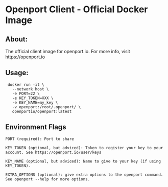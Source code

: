 Openport Client - Official Docker Image
===

About:
---
The official client image for openport.io.
For more info, visit https://openport.io

Usage:
---

```shell
 docker run -it \
   --network host \
   -e PORT=22 \
   -e KEY_TOKEN=XXX \
   -e KEY_NAME=my_key \
   -v openport:/root/.openport/ \
   openportio/openport:latest
```

Environment Flags
---
```shell
PORT (required): Port to share

KEY_TOKEN (optional, but adviced): Token to register your key to your account. See https://openport.io/user/keys 

KEY_NAME (optional, but adviced): Name to give to your key (if using KEY_TOKEN).

EXTRA_OPTIONS (optional): give extra options to the openport command. See openport --help for more options.
```
